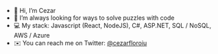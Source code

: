 - 👋  Hi, I’m Cezar
- 👀  I’m always looking for ways to solve puzzles with code
- 💻  My stack: Javascript (React, NodeJS), C#, ASP.NET, SQL / NoSQL, AWS / Azure
- ✉️  You can reach me on Twitter: [@cezarfloroiu](https://twitter.com/cezarfloroiu)

<!---
cezarfloroiu/cezarfloroiu is a ✨ special ✨ repository because its `README.md` (this file) appears on your GitHub profile.
You can click the Preview link to take a look at your changes.
--->
